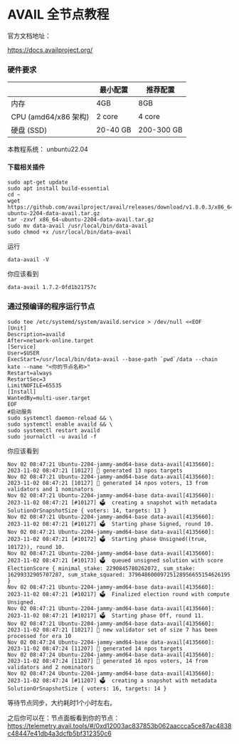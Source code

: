 # AVAIL 全节点教程

官方文档地址：

https://docs.availproject.org/

### 硬件要求

|                      | 最小配置 | 推荐配置   |
| -------------------- | -------- | ---------- |
| 内存                 | 4GB      | 8GB        |
| CPU (amd64/x86 架构) | 2 core   | 4 core     |
| 硬盘 (SSD)           | 20-40 GB | 200-300 GB |

本教程系统： unbuntu22.04

#### 下载相关插件

```
sudo apt-get update
sudo apt install build-essential
cd ~
wget https://github.com/availproject/avail/releases/download/v1.8.0.3/x86_64-ubuntu-2204-data-avail.tar.gz
tar -zxvf x86_64-ubuntu-2204-data-avail.tar.gz
sudo mv data-avail /usr/local/bin/data-avail
sudo chmod +x /usr/local/bin/data-avail
```

运行

```
data-avail -V
```

你应该看到

```
data-avail 1.7.2-0fd1b21757c
```

### 通过预编译的程序运行节点

```
sudo tee /etc/systemd/system/availd.service > /dev/null <<EOF
[Unit]
Description=availd
After=network-online.target
[Service]
User=$USER
ExecStart=/usr/local/bin/data-avail --base-path `pwd`/data --chain kate --name "<你的节点名称>"
Restart=always
RestartSec=3
LimitNOFILE=65535
[Install]
WantedBy=multi-user.target
EOF
#启动服务
sudo systemctl daemon-reload && \
sudo systemctl enable availd && \
sudo systemctl restart availd
sudo journalctl -u availd -f
```

你应该看到

```
Nov 02 08:47:21 Ubuntu-2204-jammy-amd64-base data-avail[4135660]: 2023-11-02 08:47:21 [10127] 💸 generated 13 npos targets
Nov 02 08:47:21 Ubuntu-2204-jammy-amd64-base data-avail[4135660]: 2023-11-02 08:47:21 [10127] 💸 generated 14 npos voters, 13 from validators and 1 nominators
Nov 02 08:47:21 Ubuntu-2204-jammy-amd64-base data-avail[4135660]: 2023-11-02 08:47:21 [#10127] 🗳  creating a snapshot with metadata SolutionOrSnapshotSize { voters: 14, targets: 13 }
Nov 02 08:47:21 Ubuntu-2204-jammy-amd64-base data-avail[4135660]: 2023-11-02 08:47:21 [#10127] 🗳  Starting phase Signed, round 10.
Nov 02 08:47:21 Ubuntu-2204-jammy-amd64-base data-avail[4135660]: 2023-11-02 08:47:21 [#10172] 🗳  Starting phase Unsigned((true, 10172)), round 10.
Nov 02 08:47:21 Ubuntu-2204-jammy-amd64-base data-avail[4135660]: 2023-11-02 08:47:21 [#10173] 🗳  queued unsigned solution with score ElectionScore { minimal_stake: 2290845780262072, sum_stake: 16299332905707287, sum_stake_squared: 37964860009725128956655154626195 }
Nov 02 08:47:21 Ubuntu-2204-jammy-amd64-base data-avail[4135660]: 2023-11-02 08:47:21 [#10217] 🗳  Finalized election round with compute Unsigned.
Nov 02 08:47:21 Ubuntu-2204-jammy-amd64-base data-avail[4135660]: 2023-11-02 08:47:21 [#10217] 🗳  Starting phase Off, round 11.
Nov 02 08:47:21 Ubuntu-2204-jammy-amd64-base data-avail[4135660]: 2023-11-02 08:47:21 [10217] 💸 new validator set of size 7 has been processed for era 10
Nov 02 08:47:24 Ubuntu-2204-jammy-amd64-base data-avail[4135660]: 2023-11-02 08:47:24 [11207] 💸 generated 14 npos targets
Nov 02 08:47:24 Ubuntu-2204-jammy-amd64-base data-avail[4135660]: 2023-11-02 08:47:24 [11207] 💸 generated 16 npos voters, 14 from validators and 2 nominators
Nov 02 08:47:24 Ubuntu-2204-jammy-amd64-base data-avail[4135660]: 2023-11-02 08:47:24 [#11207] 🗳  creating a snapshot with metadata SolutionOrSnapshotSize { voters: 16, targets: 14 }

```

等待节点同步，大约耗时1个小时左右。

之后你可以在：节点面板看到你的节点：https://telemetry.avail.tools/#/0xd12003ac837853b062aaccca5ce87ac4838c48447e41db4a3dcfb5bf312350c6
